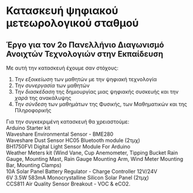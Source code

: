 # Κατασκευή ψηφιακού μετεωρολογικού σταθμού
## Έργο για τον 2ο Πανελλήνιο Διαγωνισμό Ανοιχτών Τεχνολογιών στην Εκπαίδευση 

Με αυτή την κατασκευή έχουμε σαν στόχους:
1) Την *εξοικείωση* των μαθητών με την ψηφιακή τεχνολογία
2) Την *συνεργασία* των μαθητών
3) Την *διασκέδαση* της δημιουργίας μιας ψηφιακής συσκευής και την *χαρά* της ανακάλυψης 
4) Την *σύνδεση* των μαθημάτων της Φυσικής, των Μαθηματικών και της Πληροφορικής

Για την συγκεκριμένη κατασκευή θα χρειαστούμε:   
Arduino Starter kit   
Waveshare Environmental Sensor - BME280   
Waveshare Dust Sensor 
HC05 Bluetooth module   (2τμχ)  
BH1750FVI Digital Light Sensor Module For Arduino   
Weather Meters kit   (Wind Vane, Cup Anemometer, Tipping Bucket Rain Gauge, Mounting Mast, Rain Gauge Mounting Arm, Wind Meter Mounting Bar, Mounting Clamps)   
10A Solar Panel Battery Regulator - Charge Controller 12V/24V  
6V 3.5W 583mA Monocrystalline Silicon Solar Panel   (2τμχ)  
CCS811 Air Quality Sensor Breakout - VOC & eCO2.



